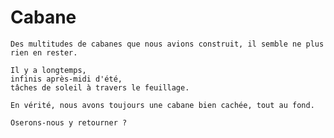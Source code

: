# Cabane

    Des multitudes de cabanes que nous avions construit, il semble ne plus rien en rester.

    Il y a longtemps,
    infinis après-midi d'été, 
    tâches de soleil à travers le feuillage.

    En vérité, nous avons toujours une cabane bien cachée, tout au fond.

    Oserons-nous y retourner ?
